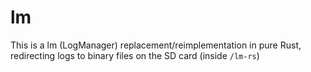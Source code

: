 # lm

This is a lm (LogManager) replacement/reimplementation in pure Rust, redirecting logs to binary files on the SD card (inside `/lm-rs`)